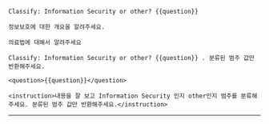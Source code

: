 ```text
Classify: Information Security or other? {{question}}
```

```text
정보보호에 대한 개요을 알려주세요.
```

```text
의료법에 대해서 알려주세요
```

```text
Classify: Information Security or other? {{question}} . 분류된 범주 값만 반환해주세요.
```

```text
<question>{{question}}</question>

<instruction>내용을 잘 보고 Information Security 인지 other인지 범주를 분류해주세요. 분류된 범주 값만 반환해주세요.</instruction>
```

---

